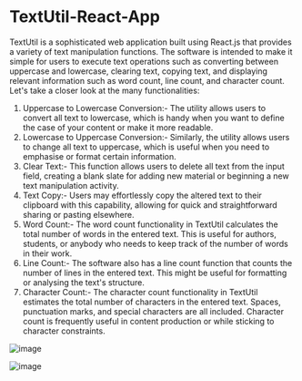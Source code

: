 # TextUtil-React-App

TextUtil is a sophisticated web application built using React.js that provides a variety of text manipulation functions. The software is intended to make it simple for users to execute text operations such as converting between uppercase and lowercase, clearing text, copying text, and displaying relevant information such as word count, line count, and character count. Let's take a closer look at the many functionalities:

1. Uppercase to Lowercase Conversion:- The utility allows users to convert all text to lowercase, which is handy when you want to define the case of your content or make it more readable.
2. Lowercase to Uppercase Conversion:- Similarly, the utility allows users to change all text to uppercase, which is useful when you need to emphasise or format certain information.
3. Clear Text:- This function allows users to delete all text from the input field, creating a blank slate for adding new material or beginning a new text manipulation activity.
4. Text Copy:- Users may effortlessly copy the altered text to their clipboard with this capability, allowing for quick and straightforward sharing or pasting elsewhere.
5. Word Count:- The word count functionality in TextUtil calculates the total number of words in the entered text. This is useful for authors, students, or anybody who needs to keep track of the number of words in their work.
6. Line Count:- The software also has a line count function that counts the number of lines in the entered text. This might be useful for formatting or analysing the text's structure.
7. Character Count:- The character count functionality in TextUtil estimates the total number of characters in the entered text. Spaces, punctuation marks, and special characters are all included. Character count is frequently useful in content production or while sticking to character constraints.

![image](https://github.com/Balakrishnan1352001/TextUtil-React-App/assets/85740153/f8607807-5c25-4752-b3b8-83aa1c60a055)

![image](https://github.com/Balakrishnan1352001/TextUtil-React-App/assets/85740153/ad884603-1b02-401d-8f41-a8f96684cf16)

